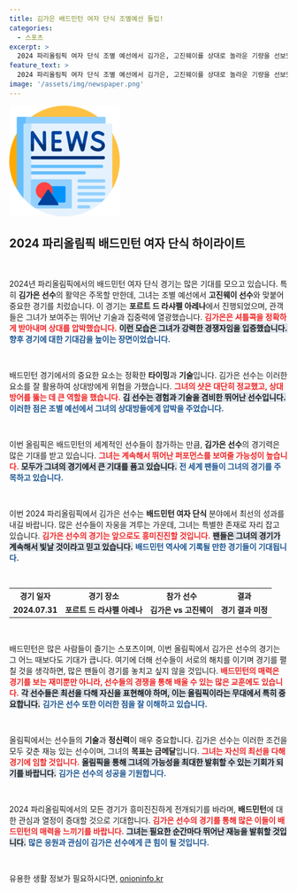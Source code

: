 ```yaml
---
title: 김가은 배드민턴 여자 단식 조별예선 돌입!
categories:
  - 스포츠
excerpt: >
  2024 파리올림픽 여자 단식 조별 예선에서 김가은, 고진웨이를 상대로 놀라운 기량을 선보였다! 그녀의 경기는 이미 열기를 더하고 있으며, 다음 라운드에 대한 기대감을 높이고 있다. 클릭해서 김가은의 특별한 순간을 확인해보세요!
feature_text: >
  2024 파리올림픽 여자 단식 조별 예선에서 김가은, 고진웨이를 상대로 놀라운 기량을 선보였다! 그녀의 경기는 이미 열기를 더하고 있으며, 다음 라운드에 대한 기대감을 높이고 있다. 클릭해서 김가은의 특별한 순간을 확인해보세요!
image: '/assets/img/newspaper.png'
---
```


<p><img src="/assets/img/newspaper.png" alt="kimp 속보" /></p>

<h2 data-ke-size="size26">2024 파리올림픽 배드민턴 여자 단식 하이라이트</h2>

<p data-ke-size="size16">&nbsp;</p>

<p>2024년 파리올림픽에서의 배드민턴 여자 단식 경기는 많은 기대를 모으고 있습니다. 특히 <strong>김가은 선수</strong>의 활약은 주목할 만한데, 그녀는 조별 예선에서 <strong>고진웨이 선수</strong>와 맞붙어 중요한 경기를 치렀습니다. 이 경기는 <strong>포르트 드 라샤펠 아레나</strong>에서 진행되었으며, 관객들은 그녀가 보여주는 뛰어난 기술과 집중력에 열광했습니다. <b><span style="color: #ee2323;">김가은은 셔틀콕을 정확하게 받아내며 상대를 압박했습니다.</span></b> <b><span style="background-color: #21538527;">이런 모습은 그녀가 강력한 경쟁자임을 입증했습니다.</span></b> <b><span style="color: #1a5490;">향후 경기에 대한 기대감을 높이는 장면이었습니다.</span></b> </p>

<p data-ke-size="size16">&nbsp;</p>

<p>배드민턴 경기에서의 중요한 요소는 정확한 <strong>타이밍</strong>과 <strong>기술</strong>입니다. 김가은 선수는 이러한 요소를 잘 활용하여 상대방에게 위협을 가했습니다. <b><span style="color: #ee2323;">그녀의 샷은 대단히 정교했고, 상대 방어를 뚫는 데 큰 역할을 했습니다.</span></b> <b><span style="background-color: #21538527;">김 선수는 경험과 기술을 겸비한 뛰어난 선수입니다.</span></b> <b><span style="color: #1a5490;">이러한 점은 조별 예선에서 그녀의 상대방들에게 압박을 주었습니다.</span></b> </p>

<p data-ke-size="size16">&nbsp;</p>

<p>이번 올림픽은 배드민턴의 세계적인 선수들이 참가하는 만큼, <strong>김가은 선수</strong>의 경기력은 많은 기대를 받고 있습니다. <b><span style="color: #ee2323;">그녀는 계속해서 뛰어난 퍼포먼스를 보여줄 가능성이 높습니다.</span></b> <b><span style="background-color: #21538527;">모두가 그녀의 경기에서 큰 기대를 품고 있습니다.</span></b> <b><span style="color: #1a5490;">전 세계 팬들이 그녀의 경기를 주목하고 있습니다.</span></b> </p>

<p data-ke-size="size16">&nbsp;</p>

<p>이번 2024 파리올림픽에서 김가은 선수는 <strong>배드민턴 여자 단식</strong> 분야에서 최선의 성과를 내길 바랍니다. 많은 선수들이 자웅을 겨루는 가운데, 그녀는 특별한 존재로 자리 잡고 있습니다. <b><span style="color: #ee2323;">김가은 선수의 경기는 앞으로도 흥미진진할 것입니다.</span></b> <b><span style="background-color: #21538527;">팬들은 그녀의 경기가 계속해서 빛날 것이라고 믿고 있습니다.</span></b> <b><span style="color: #1a5490;">배드민턴 역사에 기록될 만한 경기들이 기대됩니다.</span></b> </p>

<p data-ke-size="size16">&nbsp;</p>

<table style="width: 100%;">
  <tr>
    <th style="text-align: center;"><b>경기 일자</b></th>
    <th style="text-align: center;"><b>경기 장소</b></th>
    <th style="text-align: center;"><b>참가 선수</b></th>
    <th style="text-align: center;"><b>결과</b></th>
  </tr>
  <tr>
    <td style="text-align: center; height: 17px;"><b>2024.07.31</b></td>
    <td style="text-align: center; height: 17px;"><b>포르트 드 라샤펠 아레나</b></td>
    <td style="text-align: center; height: 17px;"><b>김가은 vs 고진웨이</b></td>
    <td style="text-align: center; height: 17px;"><b>경기 결과 미정</b></td>
  </tr>
</table>

<p data-ke-size="size16">&nbsp;</p>

<p>배드민턴은 많은 사람들이 즐기는 스포츠이며, 이번 올림픽에서 김가은 선수의 경기는 그 어느 때보다도 기대가 큽니다. 여기에 더해 선수들이 서로의 해치를 이기며 경기를 펼칠 것을 생각하면, 많은 팬들이 경기를 놓치고 싶지 않을 것입니다. <b><span style="color: #ee2323;">배드민턴의 매력은 경기를 보는 재미뿐만 아니라, 선수들의 경쟁을 통해 배울 수 있는 많은 교훈에도 있습니다.</span></b> <b><span style="background-color: #21538527;">각 선수들은 최선을 다해 자신을 표현해야 하며, 이는 올림픽이라는 무대에서 특히 중요합니다.</span></b> <b><span style="color: #1a5490;">김가은 선수 또한 이러한 점을 잘 이해하고 있습니다.</span></b> </p>

<p data-ke-size="size16">&nbsp;</p>

<p>올림픽에서는 선수들의 <strong>기술</strong>과 <strong>정신력</strong>이 매우 중요합니다. 김가은 선수는 이러한 조건을 모두 갖춘 재능 있는 선수이며, 그녀의 <strong>목표는 금메달</strong>입니다. <b><span style="color: #ee2323;">그녀는 자신의 최선을 다해 경기에 임할 것입니다.</span></b> <b><span style="background-color: #21538527;">올림픽을 통해 그녀의 가능성을 최대한 발휘할 수 있는 기회가 되기를 바랍니다.</span></b> <b><span style="color: #1a5490;">김가은 선수의 성공을 기원합니다.</span></b> </p>

<p data-ke-size="size16">&nbsp;</p>

<p>2024 파리올림픽에서의 모든 경기가 흥미진진하게 전개되기를 바라며, <strong>배드민턴</strong>에 대한 관심과 열정이 증대할 것으로 기대합니다. <b><span style="color: #ee2323;">김가은 선수의 경기를 통해 많은 이들이 배드민턴의 매력을 느끼기를 바랍니다.</span></b> <b><span style="background-color: #21538527;">그녀는 필요한 순간마다 뛰어난 재능을 발휘할 것입니다.</span></b> <b><span style="color: #1a5490;">많은 응원과 관심이 김가은 선수에게 큰 힘이 될 것입니다.</span></b> </p>

<p data-ke-size="size16">&nbsp;</p>
유용한 생활 정보가 필요하시다면, <a href="https://onioninfo.kr" rel="dofollow">onioninfo.kr</a>


